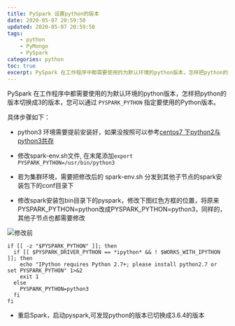 ```yaml
---
title: PySpark 设置python的版本
date: 2020-05-07 20:59:50
updated: 2020-05-07 20:59:50
tags: 
    - python
    - PyMongo
    - PySpark
categories: python
toc: true
excerpt: PySpark 在工作程序中都需要使用的为默认环境的python版本，怎样把python的版本切换成3的版本，您可以通过 `PYSPARK_PYTHON` 指定要使用的Python版本。
---
```


PySpark 在工作程序中都需要使用的为默认环境的python版本，怎样把python的版本切换成3的版本，您可以通过 `PYSPARK_PYTHON` 指定要使用的Python版本。

具体步骤如下：

- python3 环境需要提前安装好，如果没按照可以参考[centos7 下python2与python3共存](https://www.studytime.xin/python/2020/01/20/python-centos7-install.html)

- 修改spark-env.sh文件, 在末尾添加`export PYSPARK_PYTHON=/usr/bin/python3`

- 若为集群环境，需要把修改后的 spark-env.sh 分发到其他子节点的spark安装包下的conf目录下

- 修改spark安装包bin目录下的pyspark，修改下图红色方框的位置，将原来PYSPARK_PYTHON=python改成PYSPARK_PYTHON=python3，同样的，其他子节点也都需要修改

![修改前](https://static.studytime.xin/image/articles/20200308153043.png)

```
if [[ -z "$PYSPARK_PYTHON" ]]; then
  if [[ $PYSPARK_DRIVER_PYTHON == *ipython* && ! $WORKS_WITH_IPYTHON ]]; then
    echo "IPython requires Python 2.7+; please install python2.7 or set PYSPARK_PYTHON" 1>&2
    exit 1
  else
    PYSPARK_PYTHON=python3
  fi
fi
```

- 重启Spark，启动pyspark,可发现python的版本已切换成3.6.4的版本
